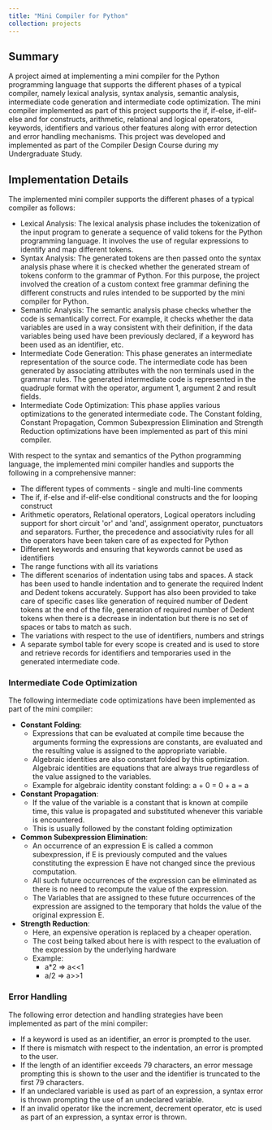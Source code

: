 ```yaml
---
title: "Mini Compiler for Python"
collection: projects
---
```


## Summary

A project aimed at implementing a mini compiler for the Python programming language that supports the different phases of a typical compiler, namely lexical analysis, syntax analysis, semantic analysis, intermediate code generation and intermediate code optimization. The mini compiler implemented as part of this project supports the if, if-else, if-elif-else and for constructs, arithmetic, relational and logical operators, keywords, identifiers and various other features along with error detection and error handling mechanisms. This project was developed and implemented as part of the Compiler Design Course during my Undergraduate Study.

## Implementation Details

The implemented mini compiler supports the different phases of a typical compiler as follows:

* Lexical Analysis: The lexical analysis phase includes the tokenization of the input program to generate a sequence of valid tokens for the Python programming language. It involves the use of regular expressions to identify and map different tokens.
* Syntax Analysis: The generated tokens are then passed onto the syntax analysis phase where it is checked whether the generated stream of tokens conform to the grammar of Python. For this purpose, the project involved the creation of a custom context free grammar defining the different constructs and rules intended to be supported by the mini compiler for Python.
* Semantic Analysis: The semantic analysis phase checks whether the code is semantically correct. For example, it checks whether the data variables are used in a way consistent with their definition, if the data variables being used have been previously declared, if a keyword has been used as an identifier, etc.
* Intermediate Code Generation: This phase generates an intermediate representation of the source code. The intermediate code has been generated by associating attributes with the non terminals used in the grammar rules. The generated intermediate code is represented in the quadruple format with the operator, argument 1, argument 2 and result fields.
* Intermediate Code Optimization: This phase applies various optimizations to the generated intermediate code. The Constant folding, Constant Propagation, Common Subexpression Elimination and Strength Reduction optimizations have been implemented as part of this mini compiler.

With respect to the syntax and semantics of the Python programming language, the implemented mini compiler handles and supports the following in a comprehensive manner:
 * The different types of comments - single and multi-line comments
 * The if, if-else and if-elif-else conditional constructs and the for looping construct
 * Arithmetic operators, Relational operators, Logical operators including support for short circuit 'or' and 'and', assignment operator, punctuators and separators. Further, the precedence and associativity rules for all the operators have been taken care of as expected for Python
 * Different keywords and ensuring that keywords cannot be used as identifiers
 * The range functions with all its variations
 * The different scenarios of indentation using tabs and spaces. A stack has been used to handle indentation and to generate the required Indent and Dedent tokens accurately. Support has also been provided to take care of specific cases like generation of required number of Dedent tokens at the end of the file, generation of required number of Dedent tokens when there is a decrease in indentation but there is no set of spaces or tabs to match as such.
 * The variations with respect to the use of identifiers, numbers and strings
 * A separate symbol table for every scope is created and is used to store and retrieve records for identifiers and temporaries used in the generated intermediate code.

### Intermediate Code Optimization

The following intermediate code optimizations have been implemented as part of the mini compiler:
 * **Constant Folding**:
    * Expressions that can be evaluated at compile time because the arguments forming the expressions are constants, are evaluated and the resulting value is assigned to the appropriate variable.
    * Algebraic identities are also constant folded by this optimization. Algebraic identities are equations that are always true regardless of the value assigned to the variables.
    * Example for algebraic identity constant folding: a + 0 = 0 + a = a
 * **Constant Propagation**:
    * If the value of the variable is a constant that is known at compile time, this value is propagated and substituted whenever this variable is encountered.
    * This is usually followed by the constant folding optimization
 * **Common Subexpression Elimination**:
    * An occurrence of an expression E is called a common subexpression, if E is previously computed and the values constituting the expression E have not changed since the previous computation.
    * All such future occurrences of the expression can be eliminated as there is no need to recompute the value of the expression.
    * The Variables that are assigned to these future occurrences of the expression are assigned to the temporary that holds the value of the original expression E.
 * **Strength Reduction**:
    * Here, an expensive operation is replaced by a cheaper operation.
    * The cost being talked about here is with respect to the evaluation of the expression by the underlying hardware
    * Example:
        * a*2 => a<<1
        * a/2 => a>>1

### Error Handling

The following error detection and handling strategies have been implemented as part of the mini compiler:
 * If a keyword is used as an identifier, an error is prompted to the user.
 * If there is mismatch with respect to the indentation, an error is prompted to the user.
 * If the length of an identifier exceeds 79 characters, an error message prompting this is shown to the user and the identifier is truncated to the first 79 characters.
 * If an undeclared variable is used as part of an expression, a syntax error is thrown prompting the use of an undeclared variable.
 * If an invalid operator like the increment, decrement operator, etc is used as part of an expression, a syntax error is thrown.
